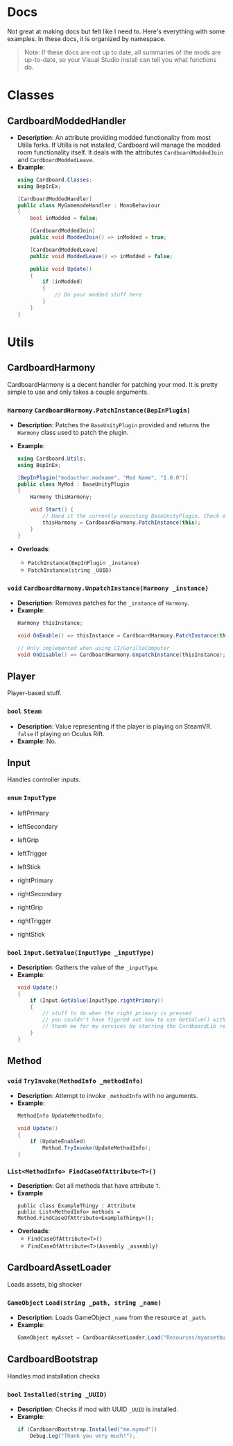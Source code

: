 # Docs
Not great at making docs but felt like I need to. Here's everything with some examples.
In these docs, it is organized by namespace.

> Note:
> If these docs are not up to date, all summaries of the mods are up-to-date, so your Visual Studio install can tell you what functions do.

# Classes
## CardboardModdedHandler
- **Description**:
An attribute providing modded functionality from most Utilla forks. If Utilla is not installed, Cardboard will manage the modded room functionality itself.
It deals with the attributes `CardboardModdedJoin` and `CardboardModdedLeave`.
- **Example**:
    ```cs
    using Cardboard.Classes;
    using BepInEx;

    [CardboardModdedHandler]
    public class MyGamemodeHandler : MonoBehaviour
    {
        bool inModded = false;

        [CardboardModdedJoin]
        public void ModdedJoin() => inModded = true;

        [CardboardModdedLeave]
        public void ModdedLeave() => inModded = false;

        public void Update()
        {
            if (inModded)
            {
                // Do your modded stuff here
            }
        }
    }
    ```

# Utils
## CardboardHarmony
CardboardHarmony is a decent handler for patching your mod. It is pretty simple to use and only takes a couple arguments.

### `Harmony` `CardboardHarmony.PatchInstance(BepInPlugin)`
- **Description**:
Patches the `BaseUnityPlugin` provided and returns the `Harmony` class used to patch the plugin.

- **Example**:
    ```cs
    using Cardboard.Utils;
    using BepInEx;

    [BepInPlugin("modauthor.modname", "Mod Name", "1.0.0")]
    public class MyMod : BaseUnityPlugin
    {
        Harmony thisHarmony;

        void Start() {
            // Hand it the currently executing BaseUnityPlugin. Check overloads for all the ways you can call PatchInstance.
            thisHarmony = CardboardHarmony.PatchInstance(this);
        }
    }
    ```

- **Overloads**:
    - ``PatchInstance(BepInPlugin _instance)``
    - ``PatchInstance(string _UUID)``

### `void` `CardboardHarmony.UnpatchInstance(Harmony _instance)`
- **Description**:
    Removes patches for the `_instance` of `Harmony`.
- **Example**:
    ```cs
    Harmony thisInstance;

    void OnEnable() => thisInstance = CardboardHarmony.PatchInstance(this);

    // Only implemented when using CI/GorillaComputer
    void OnDisable() => CardboardHarmony.UnpatchInstance(thisInstance);
    ```
## Player
Player-based stuff.
### `bool` `Steam`
- **Description**: Value representing if the player is playing on SteamVR. `false` if playing on Oculus Rift.
- **Example**: No.

## Input
Handles controller inputs.
### `enum`  `InputType`
- leftPrimary
- leftSecondary
- leftGrip
- leftTrigger
- leftStick

- rightPrimary
- rightSecondary
- rightGrip
- rightTrigger
- rightStick

### `bool`  `Input.GetValue(InputType _inputType)`
- **Description**: Gathers the value of the `_inputType`.
- **Example**:
    ```cs
    void Update()
    {
        if (Input.GetValue(InputType.rightPrimary))
        {
            // stuff to do when the right primary is pressed
            // you couldn't have figured out how to use GetValue() without me
            // thank me for my services by starring the CardboardLib repository
        }
    }
    ```
## Method
### `void` `TryInvoke(MethodInfo _methodInfo)`
- **Description**: Attempt to invoke `_methodInfo` with no arguments.
- **Example**:
    ```cs
    MethodInfo UpdateMethodInfo;
    
    void Update()
    {
        if (UpdateEnabled)
            Method.TryInvoke(UpdateMethodInfo);
    }
    ```
### `List<MethodInfo> FindCaseOfAttribute<T>()`
- **Description**: Get all methods that have attribute `T`.
- **Example**
    ```
    public class ExampleThingy : Attribute
    public List<MethodInfo> methods = Method.FindCaseOfAttribute<ExampleThingy>();
    ```
- **Overloads**:
    - `FindCaseOfAttribute<T>()`
    - `FindCaseOfAttribute<T>(Assembly _assembly)`

## CardboardAssetLoader
Loads assets, big shocker
### `GameObject` `Load(string _path, string _name)`
- **Description**: Loads GameObject `_name` from the resource at `_path`.
- **Example**:
    ```cs
    GameObject myAsset = CardboardAssetLoader.Load("Resources/myassetbundle", "FooBarPrefab");
    ```

## CardboardBootstrap
Handles mod installation checks
### `bool` `Installed(string _UUID)`
- **Description**: Checks if mod with UUID `_UUID` is installed.
- **Example**:
    ```cs
    if (CardboardBootstrap.Installed("me.mymod"))
        Debug.Log("Thank you very much!");
    ```